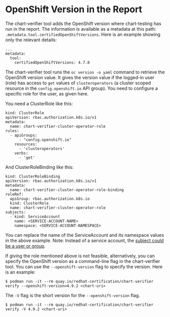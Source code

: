 # OpenShift Version in the Report

The chart-verifier tool adds the OpenShift version where chart-testing has run
in the report.  The information is available as a metadata at this path:
`.metadata.tool.certifiedOpenShiftVersions`.  Here is an example showing only
the relevant details:

```
...
metadata:
  tool:
    certifiedOpenShiftVersions: 4.7.8
```

The chart-verifier tool runs the `oc version -o yaml` command to retrieve the
OpenShift version value.  It gives the version value if the logged-in user
(role) has access to `get` values of `clusteroperators` (a cluster scoped
resource in the `config.openshift.io` API group).  You need to configure a
specific role for the user, as given here.

You need a ClusterRole like this:

```
kind: ClusterRole
apiVersion: rbac.authorization.k8s.io/v1
metadata:
  name: chart-verifier-cluster-operator-role
rules:
  - apiGroups:
      - "config.openshift.io"
    resources:
      - 'clusteroperators'
    verbs:
      - 'get'
```

And ClusterRoleBinding like this:

```
kind: ClusterRoleBinding
apiVersion: rbac.authorization.k8s.io/v1
metadata:
  name: chart-verifier-cluster-operator-role-binding
roleRef:
  apiGroup: rbac.authorization.k8s.io
  kind: ClusterRole
  name: chart-verifier-cluster-operator-role
subjects:
  - kind: ServiceAccount
    name: <SERVICE-ACCOUNT-NAME>
    namespace: <SERVICE-ACCOUNT-NAMESPACE>
```

You can replace the name of the ServiceAccount and its namespace values in the
above example.  Note: Instead of a service account, the [subject could be a user
or group][subject].

If giving the role mentioned above is not feasible, alternatively, you can
specify the OpenShift version as a command-line flag in the chart-verifier tool.
You can use the `--openshift-version` flag to specify the version.  Here is an
example:

```
$ podman run -it --rm quay.io/redhat-certification/chart-verifier verify --openshift-version=4.9.2 <chart-uri>
```

The `-V` flag is the short version for the `--openshift-version` flag.

```
$ podman run -it --rm quay.io/redhat-certification/chart-verifier verify -V 4.9.2 <chart-uri>
```

[subject]: https://kubernetes.io/docs/reference/access-authn-authz/rbac/#referring-to-subjects
